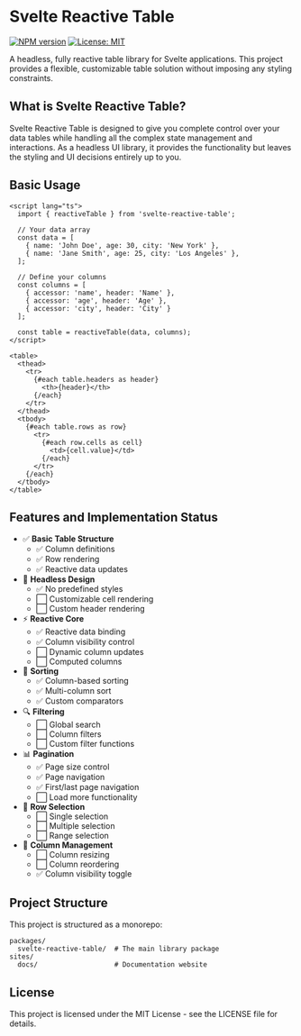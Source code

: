 # Svelte Reactive Table

[![NPM version](https://img.shields.io/npm/v/svelte-reactive-table.svg?style=flat)](https://www.npmjs.com/package/svelte-reactive-table)
[![License: MIT](https://img.shields.io/badge/License-MIT-blue.svg)](https://opensource.org/licenses/MIT)

A headless, fully reactive table library for Svelte applications. This project provides a flexible, customizable table solution without imposing any styling constraints.

## What is Svelte Reactive Table?

Svelte Reactive Table is designed to give you complete control over your data tables while handling all the complex state management and interactions. As a headless UI library, it provides the functionality but leaves the styling and UI decisions entirely up to you.

## Basic Usage

```svelte
<script lang="ts">
  import { reactiveTable } from 'svelte-reactive-table';

  // Your data array
  const data = [
    { name: 'John Doe', age: 30, city: 'New York' },
    { name: 'Jane Smith', age: 25, city: 'Los Angeles' },
  ];

  // Define your columns
  const columns = [
    { accessor: 'name', header: 'Name' },
    { accessor: 'age', header: 'Age' },
    { accessor: 'city', header: 'City' }
  ];

  const table = reactiveTable(data, columns);
</script>

<table>
  <thead>
    <tr>
      {#each table.headers as header}
        <th>{header}</th>
      {/each}
    </tr>
  </thead>
  <tbody>
    {#each table.rows as row}
      <tr>
        {#each row.cells as cell}
          <td>{cell.value}</td>
        {/each}
      </tr>
    {/each}
  </tbody>
</table>
```

## Features and Implementation Status

- ✅ **Basic Table Structure**
  - ✅ Column definitions
  - ✅ Row rendering
  - ✅ Reactive data updates
- 🧠 **Headless Design**
  - ✅ No predefined styles
  - ⬜ Customizable cell rendering
  - ⬜ Custom header rendering
- ⚡ **Reactive Core**
  - ✅ Reactive data binding
  - ✅ Column visibility control
  - ⬜ Dynamic column updates
  - ⬜ Computed columns
- 🔄 **Sorting**
  - ✅ Column-based sorting
  - ✅ Multi-column sort
  - ✅ Custom comparators
- 🔍 **Filtering**
  - ⬜ Global search
  - ⬜ Column filters
  - ⬜ Custom filter functions
- 📊 **Pagination**
  - ✅ Page size control
  - ✅ Page navigation
  - ✅ First/last page navigation
  - ⬜ Load more functionality
- 🔢 **Row Selection**
  - ⬜ Single selection
  - ⬜ Multiple selection
  - ⬜ Range selection
- 🔗 **Column Management**
  - ⬜ Column resizing
  - ⬜ Column reordering
  - ✅ Column visibility toggle

## Project Structure

This project is structured as a monorepo:

```
packages/
  svelte-reactive-table/  # The main library package
sites/
  docs/                   # Documentation website
```

## License

This project is licensed under the MIT License - see the LICENSE file for details.